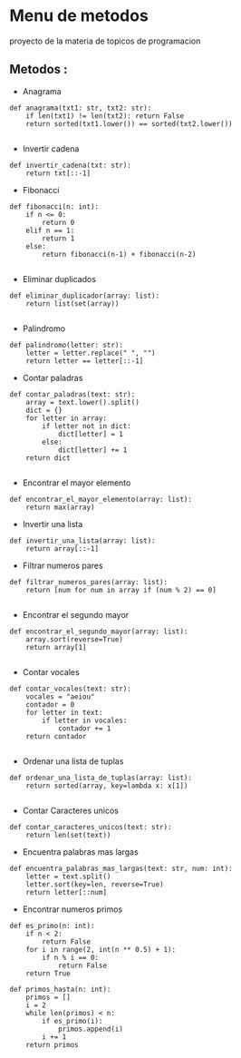 # Menu de metodos 

proyecto de la  materia de topicos de programacion 


## Metodos :
* Anagrama
```
def anagrama(txt1: str, txt2: str):
    if len(txt1) != len(txt2): return False
    return sorted(txt1.lower()) == sorted(txt2.lower())
 
```
* Invertir cadena
```
def invertir_cadena(txt: str):
    return txt[::-1] 
```
* Fibonacci
```
def fibonacci(n: int):
    if n <= 0:
        return 0
    elif n == 1:
        return 1
    else:
        return fibonacci(n-1) + fibonacci(n-2)
 
```
* Eliminar duplicados 
```
def eliminar_duplicador(array: list):
    return list(set(array))
 
```
* Palindromo
```
def palindromo(letter: str):
    letter = letter.replace(" ", "")
    return letter == letter[::-1]
```
* Contar paladras
```
def contar_paladras(text: str):
    array = text.lower().split()
    dict = {}
    for letter in array:
        if letter not in dict:
            dict[letter] = 1
        else:
            dict[letter] += 1
    return dict
 
```
* Encontrar el mayor elemento
```
def encontrar_el_mayor_elemento(array: list):
    return max(array)
```
* Invertir una lista
```
def invertir_una_lista(array: list):
    return array[::-1] 
```
* Filtrar numeros pares
```
def filtrar_numeros_pares(array: list):
    return [num for num in array if (num % 2) == 0]
 
```
* Encontrar el segundo mayor
```
def encontrar_el_segundo_mayor(array: list):
    array.sort(reverse=True)
    return array[1]
 
```
* Contar vocales
```
def contar_vocales(text: str):
    vocales = "aeiou"
    contador = 0
    for letter in text:
        if letter in vocales:
            contador += 1
    return contador
 
```
* Ordenar una lista de tuplas 
```
def ordenar_una_lista_de_tuplas(array: list):
    return sorted(array, key=lambda x: x[1])
 
```
* Contar Caracteres unicos
```
def contar_caracteres_unicos(text: str):
    return len(set(text))
```
* Encuentra palabras mas largas
```
def encuentra_palabras_mas_largas(text: str, num: int):
    letter = text.split()
    letter.sort(key=len, reverse=True)
    return letter[::num]
 ```
* Encontrar numeros primos
```
def es_primo(n: int):
    if n < 2:
        return False
    for i in range(2, int(n ** 0.5) + 1):
        if n % i == 0:
            return False
    return True

def primos_hasta(n: int):
    primos = []
    i = 2
    while len(primos) < n:
        if es_primo(i):
            primos.append(i)
        i += 1
    return primos
```
